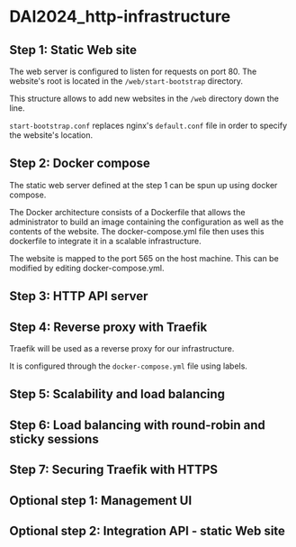 # DAI2024_http-infrastructure

Step 1: Static Web site
-----------------------

The web server is configured to listen for requests on port 80.
The website's root is located in the `/web/start-bootstrap` directory.

This structure allows to add new websites in the `/web` directory down the line.

`start-bootstrap.conf` replaces nginx's `default.conf` file in order to specify the website's location.

Step 2: Docker compose
----------------------

The static web server defined at the step 1 can be spun up using docker compose.

The Docker architecture consists of a Dockerfile that allows the administrator to
build an image containing the configuration as well as the contents of the website.
The docker-compose.yml file then uses this dockerfile to integrate it in a scalable
infrastructure.

The website is mapped to the port 565 on the host machine. This can be modified by 
editing docker-compose.yml.

Step 3: HTTP API server
-----------------------

Step 4: Reverse proxy with Traefik
----------------------------------

Traefik will be used as a reverse proxy for our infrastructure.

It is configured through the `docker-compose.yml` file using labels.

Step 5: Scalability and load balancing
--------------------------------------

Step 6: Load balancing with round-robin and sticky sessions
-----------------------------------------------------------

Step 7: Securing Traefik with HTTPS
-----------------------------------



Optional step 1: Management UI
------------------------------

Optional step 2: Integration API - static Web site
--------------------------------------------------